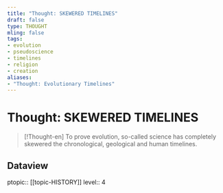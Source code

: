 ```yaml
---
title: "Thought: SKEWERED TIMELINES"
draft: false
type: THOUGHT
mling: false
tags:
- evolution
- pseudoscience
- timelines
- religion
- creation
aliases:
- "Thought: Evolutionary Timelines"
---
```

# Thought: SKEWERED TIMELINES
> [!Thought-en]
> To prove evolution, so-called science has completely skewered the chronological, geological and human timelines.

## Dataview
ptopic:: [[topic-HISTORY]]
level:: 4
